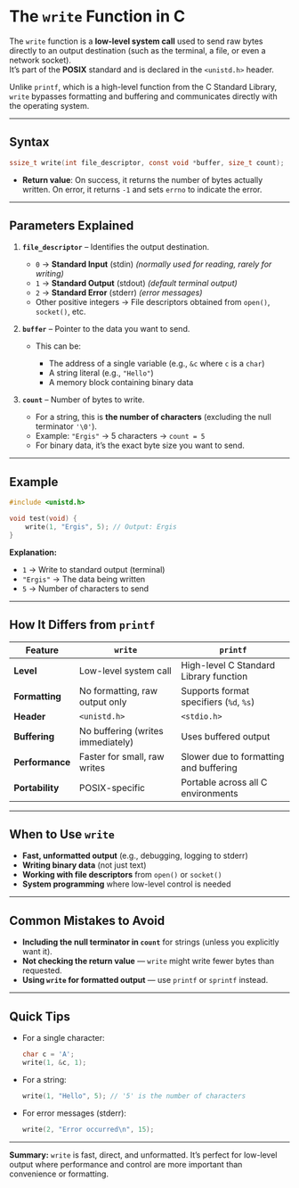 # The `write` Function in C

The `write` function is a **low-level system call** used to send raw bytes directly to an output destination (such as the terminal, a file, or even a network socket).  
It’s part of the **POSIX** standard and is declared in the `<unistd.h>` header.

Unlike `printf`, which is a high-level function from the C Standard Library, `write` bypasses formatting and buffering and communicates directly with the operating system.

---

## Syntax

```c
ssize_t write(int file_descriptor, const void *buffer, size_t count);
````

* **Return value**:
  On success, it returns the number of bytes actually written.
  On error, it returns `-1` and sets `errno` to indicate the error.

---

## Parameters Explained

1. **`file_descriptor`** – Identifies the output destination.

   * `0` → **Standard Input** (stdin) *(normally used for reading, rarely for writing)*
   * `1` → **Standard Output** (stdout) *(default terminal output)*
   * `2` → **Standard Error** (stderr) *(error messages)*
   * Other positive integers → File descriptors obtained from `open()`, `socket()`, etc.

2. **`buffer`** – Pointer to the data you want to send.

   * This can be:

     * The address of a single variable (e.g., `&c` where `c` is a `char`)
     * A string literal (e.g., `"Hello"`)
     * A memory block containing binary data

3. **`count`** – Number of bytes to write.

   * For a string, this is **the number of characters** (excluding the null terminator `'\0'`).
   * Example: `"Ergis"` → 5 characters → `count = 5`
   * For binary data, it’s the exact byte size you want to send.

---

## Example

```c
#include <unistd.h>

void test(void) {
    write(1, "Ergis", 5); // Output: Ergis
}
```

**Explanation:**

* `1` → Write to standard output (terminal)
* `"Ergis"` → The data being written
* `5` → Number of characters to send

---

## How It Differs from `printf`

| Feature         | `write`                           | `printf`                                |
| --------------- | --------------------------------- | --------------------------------------- |
| **Level**       | Low-level system call             | High-level C Standard Library function  |
| **Formatting**  | No formatting, raw output only    | Supports format specifiers (`%d`, `%s`) |
| **Header**      | `<unistd.h>`                      | `<stdio.h>`                             |
| **Buffering**   | No buffering (writes immediately) | Uses buffered output                    |
| **Performance** | Faster for small, raw writes      | Slower due to formatting and buffering  |
| **Portability** | POSIX-specific                    | Portable across all C environments      |

---

## When to Use `write`

* **Fast, unformatted output** (e.g., debugging, logging to stderr)
* **Writing binary data** (not just text)
* **Working with file descriptors** from `open()` or `socket()`
* **System programming** where low-level control is needed

---

## Common Mistakes to Avoid

* **Including the null terminator in `count`** for strings (unless you explicitly want it).
* **Not checking the return value** — `write` might write fewer bytes than requested.
* **Using `write` for formatted output** — use `printf` or `sprintf` instead.

---

## Quick Tips

* For a single character:

  ```c
  char c = 'A';
  write(1, &c, 1);
  ```
* For a string:

  ```c
  write(1, "Hello", 5); // '5' is the number of characters
  ```
* For error messages (stderr):

  ```c
  write(2, "Error occurred\n", 15);
  ```

---

**Summary:**
`write` is fast, direct, and unformatted. It’s perfect for low-level output where performance and control are more important than convenience or formatting.

```

